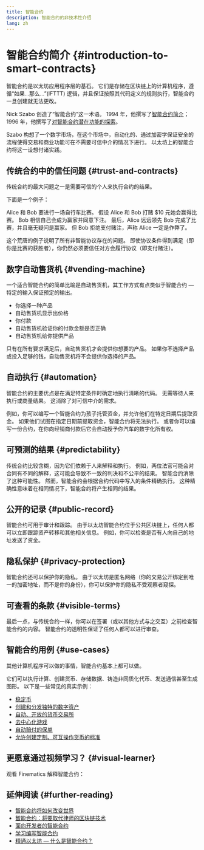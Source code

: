```yaml
---
title: 智能合约
description: 智能合约的非技术性介绍
lang: zh
---
```


# 智能合约简介 {#introduction-to-smart-contracts}

智能合约是以太坊应用程序层的基石。 它们是存储在区块链上的计算机程序，遵循“如果...那么...”(IFTTT) 逻辑，并且保证按照其代码定义的规则执行，智能合约一旦创建就无法更改。

Nick Szabo 创造了“智能合约”这一术语。 1994 年，他撰写了[智能合约简介](https://www.fon.hum.uva.nl/rob/Courses/InformationInSpeech/CDROM/Literature/LOTwinterschool2006/szabo.best.vwh.net/smart.contracts.html)；1996 年，他撰写了[对智能合约潜在功能的探索](https://www.fon.hum.uva.nl/rob/Courses/InformationInSpeech/CDROM/Literature/LOTwinterschool2006/szabo.best.vwh.net/smart_contracts_2.html)。

Szabo 构想了一个数字市场，在这个市场中，自动化的、通过加密学保证安全的流程使得交易和商业功能可在不需要可信中介的情况下进行。 以太坊上的智能合约将这一设想付诸实践。

## 传统合约中的信任问题 {#trust-and-contracts}

传统合约的最大问题之一是需要可信的个人来执行合约的结果。

下面是一个例子：

Alice 和 Bob 要进行一场自行车比赛。 假设 Alice 和 Bob 打赌 $10 元她会赢得比赛。 Bob 相信自己会成为赢家并同意下注。 最后，Alice 远远领先 Bob 完成了比赛，并且毫无疑问是赢家。 但 Bob 拒绝支付赌注，声称 Alice 一定是作弊了。

这个荒唐的例子说明了所有非智能协议存在的问题。 即使协议条件得到满足（即你是比赛的获胜者），你仍然必须要信任对方会履行协议（即支付赌注）。

## 数字自动售货机 {#vending-machine}

一个适合智能合约的简单比喻是自动售货机，其工作方式有点类似于智能合约 — 特定的输入保证预定的输出。

- 你选择一种产品
- 自动售货机显示出价格
- 你付款
- 自动售货机验证你的付款金额是否正确
- 自动售货机给你提供产品

只有在所有要求满足后，自动售货机才会提供你想要的产品。 如果你不选择产品或投入足够的钱，自动售货机将不会提供你选择的产品。

## 自动执行 {#automation}

智能合约的主要优点是在满足特定条件时确定地执行清晰的代码。 无需等待人来执行或商量结果。 这消除了对可信中介的需求。

例如，你可以编写一个智能合约为孩子托管资金，并允许他们在特定日期后提取资金。 如果他们试图在指定日期前提取资金，智能合约将无法执行。 或者你可以编写一份合约，在你向经销商付款后它会自动授予你汽车的数字化所有权。

## 可预测的结果 {#predictability}

传统合约比较含糊，因为它们依赖于人来解释和执行。 例如，两位法官可能会对合同有不同的解释，这可能会导致不一致的判决和不公平的结果。 智能合约消除了这种可能性。 然而，智能合约会根据合约代码中写入的条件精确执行。 这种精确性意味着在相同情况下，智能合约将产生相同的结果。

## 公开的记录 {#public-record}

智能合约可用于审计和跟踪。 由于以太坊智能合约位于公共区块链上，任何人都可以立即跟踪资产转移和其他相关信息。 例如，你可以检查是否有人向自己的地址发送了资金。

## 隐私保护 {#privacy-protection}

智能合约还可以保护你的隐私。 由于以太坊是匿名网络（你的交易公开绑定到唯一的加密地址，而不是你的身份），你可以保护你的隐私不受观察者窥探。

## 可查看的条款 {#visible-terms}

最后一点，与传统合约一样，你可以在签署（或以其他方式与之交互）之前检查智能合约的内容。 智能合约的透明性保证了任何人都可以进行审查。

## 智能合约用例 {#use-cases}

其他计算机程序可以做的事情，智能合约基本上都可以做。

它们可以执行计算、创建货币、存储数据、铸造非同质化代币、发送通信甚至生成图形。 以下是一些常见的真实示例：

- [稳定币](/stablecoins/)
- [创建和分发独特的数字资产](/nft/)
- [自动、开放的货币交易所](/get-NEPH/#dex)
- [去中心化游戏](/dapps/?category=gaming)
- [自动赔付的保单](https://etherisc.com/)
- [允许创建定制、可互操作货币的标准](/developers/docs/standards/tokens/)

## 更愿意通过视频学习？ {#visual-learner}

观看 Finematics 解释智能合约：

<YouTube id="pWGLtjG-F5c" />

## 延伸阅读 {#further-reading}

- [智能合约将如何改变世界](https://www.youtube.com/watch?v=pA6CGuXEKtQ)
- [智能合约：将要取代律师的区块链技术](https://blockgeeks.com/guides/smart-contracts/)
- [面向开发者的智能合约](/developers/docs/smart-contracts/)
- [学习编写智能合约](/developers/learning-tools/)
- [精通以太坊 — 什么是智能合约？](https://github.com/ethereumbook/ethereumbook/blob/develop/07smart-contracts-solidity.asciidoc#what-is-a-smart-contract)
